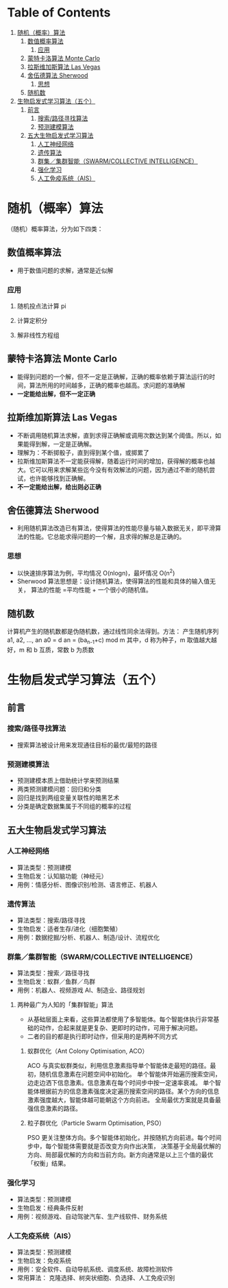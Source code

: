 # Table of Contents

1. [随机（概率）算法](#org41f8577)
    1. [数值概率算法](#org1e89fd3)
        1. [应用](#org31c5dea)
    2. [蒙特卡洛算法 Monte Carlo](#orge9bcd9b)
    3. [拉斯维加斯算法 Las Vegas](#org90dec6e)
    4. [舍伍德算法 Sherwood](#org161e2cd)
        1. [思想](#org5e518f4)
    5. [随机数](#org665e2d8)
2. [生物启发式学习算法（五个）](#orgfb85ab4)
    1. [前言](#orga1a79d9)
        1. [搜索/路径寻找算法](#orgf4a3b86)
        2. [预测建模算法](#org33d9739)
    2. [五大生物启发式学习算法](#org963ba18)
        1. [人工神经网络](#org46c7540)
        2. [遗传算法](#orga0bd7d4)
        3. [群集／集群智能（SWARM/COLLECTIVE INTELLIGENCE）](#orgb3bcb0d)
        4. [强化学习](#org72ae9ab)
        5. [人工免疫系统（AIS）](#orgc892524)

<a id="org41f8577"></a>

# 随机（概率）算法

（随机）概率算法，分为如下四类：

<a id="org1e89fd3"></a>

## 数值概率算法

- 用于数值问题的求解，通常是近似解

<a id="org31c5dea"></a>

### 应用

1. 随机投点法计算 pi

2. 计算定积分

3. 解非线性方程组

<a id="orge9bcd9b"></a>

## 蒙特卡洛算法 Monte Carlo

- 能得到问题的一个解，但不一定是正确解，正确的概率依赖于算法运行的时间，算法所用的时间越多，正确的概率也越高。求问题的准确解
- **一定能给出解，但不一定正确**

<a id="org90dec6e"></a>

## 拉斯维加斯算法 Las Vegas

- 不断调用随机算法求解，直到求得正确解或调用次数达到某个阈值。所以，如果能得到解，一定是正确解。
- 理解为：不断掷骰子，直到得到某个值，或掷累了
- 拉斯维加斯算法不一定能获得解，随着运行时间的增加，获得解的概率也越大。它可以用来求解某些迄今没有有效解法的问题，因为通过不断的随机尝试，也许能够找到正确解。
- **不一定能给出解，给出则必正确**

<a id="org161e2cd"></a>

## 舍伍德算法 Sherwood

- 利用随机算法改造已有算法，使得算法的性能尽量与输入数据无关，即平滑算法的性能。它总能求得问题的一个解，且求得的解总是正确的。

<a id="org5e518f4"></a>

### 思想

- 以快速排序算法为例，平均情况 O(nlogn)，最坏情况 O(n<sup>2</sup>)
- Sherwood 算法思想是：设计随机算法，使得算法的性能和具体的输入值无关，
  算法的性能 =平均性能 + 一个很小的随机值。

<a id="org665e2d8"></a>

## 随机数

计算机产生的随机数都是伪随机数，通过线性同余法得到。方法：
产生随机序列 a1, a2, &#x2026;, an
a0 = d
an = (ba<sub>n-1</sub>+c) mod m
其中，d 称为种子，m 取值越大越好，m 和 b 互质，常数 b 为质数

<a id="orgfb85ab4"></a>

# 生物启发式学习算法（五个）

<a id="orga1a79d9"></a>

## 前言

<a id="orgf4a3b86"></a>

### 搜索/路径寻找算法

- 搜索算法被设计用来发现通往目标的最优/最短的路径

<a id="org33d9739"></a>

### 预测建模算法

- 预测建模本质上借助统计学来预测结果
- 两类预测建模问题：回归和分类
- 回归是找到两组变量关联性的暗黑艺术
- 分类是确定数据集属于不同组的概率的过程

<a id="org963ba18"></a>

## 五大生物启发式学习算法

<a id="org46c7540"></a>

### 人工神经网络

- 算法类型：预测建模
- 生物启发：认知脑功能（神经元）
- 用例：情感分析、图像识别/检测、语言修正、机器人

<a id="orga0bd7d4"></a>

### 遗传算法

- 算法类型：搜索/路径寻找
- 生物启发：适者生存/进化（细胞繁殖）
- 用例：数据挖掘/分析、机器人、制造/设计、流程优化

<a id="orgb3bcb0d"></a>

### 群集／集群智能（SWARM/COLLECTIVE INTELLIGENCE）

- 算法类型：搜索／路径寻找
- 生物启发：蚁群／鱼群／鸟群
- 用例：机器人、视频游戏 AI、制造业、路径规划

1. 两种最广为人知的「集群智能」算法

    - 从基础层面上来看，这些算法都使用了多智能体。每个智能体执行非常基础的动作，合起来就是更复杂、更即时的动作，可用于解决问题。
    - 二者的目的都是执行即时动作，但采用的是两种不同方式

    1. 蚁群优化（Ant Colony Optimisation, ACO）

        ACO 与真实蚁群类似，利用信息激素指导单个智能体走最短的路径。最初，随机信息激素在问题空间中初始化。
        单个智能体开始遍历搜索空间，边走边洒下信息激素。信息激素在每个时间步中按一定速率衰减。
        单个智能体根据前方的信息激素强度决定遍历搜索空间的路径。某个方向的信息激素强度越大，智能体越可能朝这个方向前进。
        全局最优方案就是具备最强信息激素的路径。

    2. 粒子群优化（Particle Swarm Optimisation, PSO）

        PSO 更关注整体方向。多个智能体初始化，并按随机方向前进。每个时间步中，每个智能体需要就是否改变方向作出决策，
        决策基于全局最优解的方向、局部最优解的方向和当前方向。新方向通常是以上三个值的最优「权衡」结果。

<a id="org72ae9ab"></a>

### 强化学习

- 算法类型：预测建模
- 生物启发：经典条件反射
- 用例：视频游戏、自动驾驶汽车、生产线软件、财务系统

<a id="orgc892524"></a>

### 人工免疫系统（AIS）

- 算法类型：预测建模
- 生物启发：免疫系统
- 用例：安全软件、自动导航系统、调度系统、故障检测软件
- 常用算法： 克隆选择、树突状细胞、负选择、人工免疫识别
